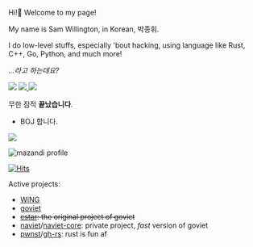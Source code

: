 Hi!👋 Welcome to my page! 

My name is Sam Willington, in Korean, 박종휘.

I do low-level stuffs, especially 'bout hacking, using language like Rust, C++, Go, Python, and much more!

*...라고 하는데요?*

<img src="https://github.com/NeoMaster831/NeoMaster831/assets/72684393/0e096698-be2b-408d-9169-fd34e999ba7d" draggable="false">
<a href="https://solo.to/wane">
    <img src="https://github.com/NeoMaster831/NeoMaster831/assets/72684393/a7b6782f-f2f9-4789-a836-84f0ff9a7b15">
</a>
<a href="https://velog.io/@wane">
    <img src="https://github.com/NeoMaster831/NeoMaster831/assets/72684393/0ba288d3-6beb-463d-9241-a5d124393c21">
</a>


무한 잠적 **끝났습니다**.

+ BOJ 합니다. <br>
<a href="https://solved.ac/j2ssicaalt">
    <img src="http://mazassumnida.wtf/api/v2/generate_badge?boj=j2ssicaalt"/>
</a>
<br>

![mazandi profile](http://mazandi.herokuapp.com/api?handle=j2ssicaalt&theme=light)

[![Hits](https://hits.seeyoufarm.com/api/count/incr/badge.svg?url=https%3A%2F%2Fgithub.com%2FNeoMaster831%2Fhit-counter&count_bg=%2379C83D&title_bg=%23555555&icon=nokia.svg&icon_color=%23E7E7E7&title=&edge_flat=false)](https://hits.seeyoufarm.com)

Active projects:
+ [WiNG](https://github.com/NeoMaster831/WiNG)
+ [goviet](https://github.com/NeoMaster831/goviet)
+ ~~[cstar](https://github.com/NeoMaster831/cstar): the original project of goviet~~
+ [naviet](https://github.com/NeoMaster831/naviet)/[naviet-core](https://github.com/NeoMaster831/naviet-core): private project, *fast* version of goviet
+ [pwnst](https://github.com/NeoMaster831/pwnst)/[gh-rs](https://github.com/NeoMaster831/gh-rs): rust is fun af
